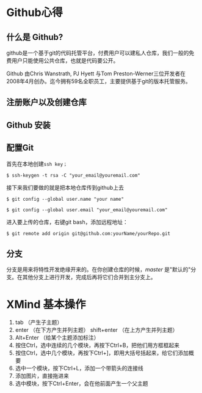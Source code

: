 # Github心得

## 什么是 Github?

github是一个基于git的代码托管平台，付费用户可以建私人仓库，我们一般的免费用户只能使用公共仓库，也就是代码要公开。

Github 由Chris Wanstrath, PJ Hyett 与Tom Preston-Werner三位开发者在2008年4月创办。迄今拥有59名全职员工，主要提供基于git的版本托管服务。

## 注册账户以及创建仓库

## Github 安装

## 配置Git

首先在本地创建`ssh key；`

```
$ ssh-keygen -t rsa -C "your_email@youremail.com"
```

接下来我们要做的就是把本地仓库传到github上去

```
$ git config --global user.name "your name"
```

```
$ git config --global user.email "your_email@youremail.com"
```

进入要上传的仓库，右键git bash，添加远程地址：

```
$ git remote add origin git@github.com:yourName/yourRepo.git
```

## 分支

分支是用来将特性开发绝缘开来的。在你创建仓库的时候，*master* 是"默认的"分支。在其他分支上进行开发，完成后再将它们合并到主分支上。

# XMind 基本操作

1. tab （产生子主题）
2. enter （在下方产生并列主题） shift+enter （在上方产生并列主题）
3. Alt+Enter （给某个主题添加标注）
4. 按住Ctrl，选中连续的几个模块，再按下Ctrl+B，把他们用方框框起来
5. 按住Ctrl，选中几个模块，再按下Ctrl+]，即用大括号括起来，给它们添加概要
6. 选中一个模块，按下Ctrl+L，添加一个带箭头的连接线
7. 添加图片，直接拖进来
8. 选中模块，按下Ctrl+Enter，会在他前面产生一个父主题